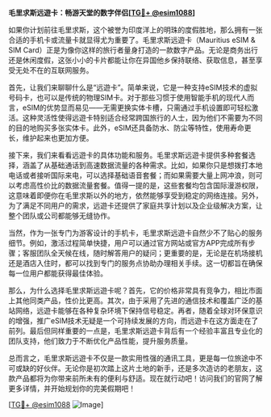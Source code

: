 **毛里求斯远遊卡：畅游天堂的数字伴侣[[TG💪+ @esim1088](https://t.me/s/esim1088)]**

如果你计划前往毛里求斯，这个被誉为印度洋上的明珠的度假胜地，那么拥有一张合适的手机卡或流量卡就显得尤为重要了。毛里求斯远遊卡（Mauritius eSIM & SIM Card）正是为像你这样的旅行者量身打造的一款数字产品。无论是商务出行还是休闲度假，这张小小的卡片都能让你在异国他乡保持联络、获取信息，甚至享受无处不在的互联网服务。

首先，让我们来聊聊什么是“远遊卡”。简单来说，它是一种支持eSIM技术的虚拟号码卡，也可以是传统的物理SIM卡。对于那些习惯于使用智能手机的现代人而言，eSIM的优势显而易见——无需更换实体卡槽，只需通过手机设置即可轻松激活。这种灵活性使得远遊卡特别适合经常跨国旅行的人士，因为他们不需要为不同的目的地购买多张实体卡。此外，eSIM还具备防水、防尘等特性，使用寿命更长，维护起来也更加方便。

接下来，我们来看看远遊卡的具体功能和服务。毛里求斯远遊卡提供多种套餐选择，涵盖了从基础通话到高速数据流量的各种需求。比如，如果你只是想拨打本地电话或者接听国际来电，可以选择基础语音套餐；而如果需要大量上网冲浪，则可以考虑高性价比的数据流量套餐。值得一提的是，这些套餐均包含国际漫游权限，这意味着即便你在毛里求斯以外的地方，依然能够享受到稳定的网络连接。另外，为了满足不同用户的需求，远遊卡还提供了家庭共享计划以及企业级解决方案，让整个团队或公司都能够无缝协作。

当然，作为一张专门为游客设计的手机卡，毛里求斯远遊卡自然少不了贴心的服务细节。例如，激活过程简单快捷，用户可以通过官方网站或官方APP完成所有步骤；客服团队全天候在线，随时解答用户的疑问；更重要的是，无论是在机场接机还是酒店入住时，都可以找到专门的服务点协助办理相关手续。这一切都旨在确保每一位用户都能获得最佳体验。

那么，为什么选择毛里求斯远遊卡呢？首先，它的价格非常具有竞争力，相比市面上其他同类产品，性价比更高。其次，由于采用了先进的通信技术和覆盖广泛的基站网络，远遊卡能够在各种复杂环境下保持信号稳定。再者，随着全球对环保意识的增强，推广eSIM技术无疑是一个可持续发展的方向，而远遊卡在这方面走在了前列。最后但同样重要的一点是，毛里求斯远遊卡背后有一个经验丰富且专业化的团队支持，他们致力于不断优化产品性能，提升服务质量。

总而言之，毛里求斯远遊卡不仅是一款实用性强的通讯工具，更是每一位旅途中不可或缺的好伙伴。无论你是初次踏上这片土地的新手，还是多次造访的老朋友，这款产品都将为你带来前所未有的便利与舒适。现在就行动吧！访问我们的官网了解更多详情，并开始规划你的完美假期吧！

[[TG💪+ @esim1088](https://t.me/s/esim1088) ![Image](https://i.postimg.cc/4NQfJmqS/Snipaste-2025-05-13-00-14-12.png)]